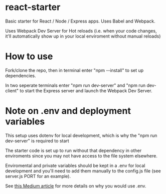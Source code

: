 # react-starter

Basic starter for React / Node / Express apps. Uses Babel and Webpack.

Uses Webpack Dev Server for Hot reloads (i.e. when your code changes, it'll automatically
show up in your local enviroment without manual reloads)

# How to use

Fork/clone the repo, then in terminal enter "npm --install" to set up dependencies.

In two seperate terminals enter "npm run dev-server" and "npm run dev-client" to start the Express server and launch the Webpack Dev Server.

# Note on .env and deployment variables

This setup uses dotenv for local development, which is why the "npm run dev-server" is required to start

The starter code is set up to run without that dependency in other enviroments since you may not have access to the file system elsewhere.

Enviromental and private variables should be kept in a .env for local development and you'll need to add them manually to the config.js file (see server.js PORT for an example).

See <a href='https://medium.com/the-node-js-collection/making-your-node-js-work-everywhere-with-environment-variables-2da8cdf6e786'>this Medium article</a> for more details on why you would use .env.
